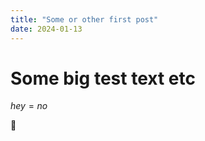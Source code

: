 ```yaml
---
title: "Some or other first post"
date: 2024-01-13
---
```



# Some big test text etc

$hey = no$

:eyes:
